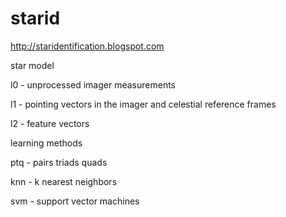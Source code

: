 # starid
http://staridentification.blogspot.com

star model

l0 - unprocessed imager measurements

l1 - pointing vectors in the imager and celestial reference frames

l2 - feature vectors

learning methods

ptq - pairs triads quads

knn - k nearest neighbors

svm - support vector machines
